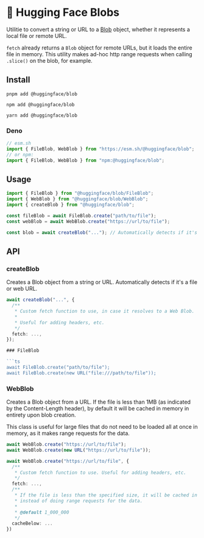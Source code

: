 # 🤗 Hugging Face Blobs

Utilitie to convert a string or URL to a [Blob](https://developer.mozilla.org/en-US/docs/Web/API/Blob) object, whether it represents a local file or remote URL.

`fetch` already returns a `Blob` object for remote URLs, but it loads the entire file in memory. This utility makes ad-hoc http range requests when calling `.slice()` on the blob, for example.

## Install

```console
pnpm add @huggingface/blob

npm add @huggingface/blob

yarn add @huggingface/blob
```

### Deno

```ts
// esm.sh
import { FileBlob, WebBlob } from "https://esm.sh/@huggingface/blob";
// or npm:
import { FileBlob, WebBlob } from "npm:@huggingface/blob";
```

## Usage


```ts
import { FileBlob } from "@huggingface/blob/FileBlob";
import { WebBlob } from "@huggingface/blob/WebBlob";
import { createBlob } from "@huggingface/blob";

const fileBlob = await FileBlob.create("path/to/file");
const webBlob = await WebBlob.create("https://url/to/file");

const blob = await createBlob("..."); // Automatically detects if it's a file or web URL
```

## API

### createBlob

Creates a Blob object from a string or URL. Automatically detects if it's a file or web URL.

```ts
await createBlob("...", {
  /**
   * Custom fetch function to use, in case it resolves to a Web Blob.
   * 
   * Useful for adding headers, etc.
   */
  fetch: ...,
});

### FileBlob

```ts
await FileBlob.create("path/to/file");
await FileBlob.create(new URL("file:///path/to/file"));
```

### WebBlob

Creates a Blob object from a URL. If the file is less than 1MB (as indicated by the Content-Length header), by default it will be cached in memory in entirety upon blob creation.

This class is useful for large files that do not need to be loaded all at once in memory, as it makes range requests for the data.

```ts
await WebBlob.create("https://url/to/file");
await WebBlob.create(new URL("https://url/to/file"));

await WebBlob.create("https://url/to/file", {
  /**
   * Custom fetch function to use. Useful for adding headers, etc.
   */
  fetch: ...,
  /**
   * If the file is less than the specified size, it will be cached in memory in entirety upon blob creation,
   * instead of doing range requests for the data.
   * 
   * @default 1_000_000
   */
  cacheBelow: ...
})
```